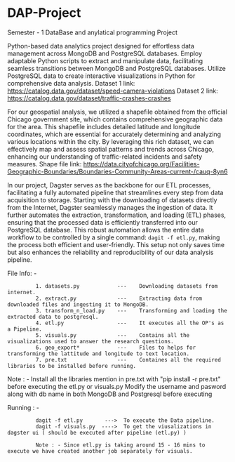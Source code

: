 # DAP-Project
Semester - 1 DataBase and anylatical programming Project

Python-based data analytics project designed for effortless data management across MongoDB and PostgreSQL databases. 
Employ adaptable Python scripts to extract and manipulate data, facilitating seamless transitions between MongoDB and PostgreSQL databases. 
Utilize PostgreSQL data to create interactive visualizations in Python for comprehensive data analysis.
Dataset 1 link: https://catalog.data.gov/dataset/speed-camera-violations
Dataset 2 link: https://catalog.data.gov/dataset/traffic-crashes-crashes

For our geospatial analysis, we utilized a shapefile obtained from the official Chicago government site, which contains comprehensive geographic data for the area. This shapefile includes detailed latitude and longitude coordinates, which are essential for accurately determining and analyzing various locations within the city. By leveraging this rich dataset, we can effectively map and assess spatial patterns and trends across Chicago, enhancing our understanding of traffic-related incidents and safety measures.
Shape file link: https://data.cityofchicago.org/Facilities-Geographic-Boundaries/Boundaries-Community-Areas-current-/cauq-8yn6

In our project, Dagster serves as the backbone for our ETL processes, facilitating a fully automated pipeline that streamlines every step from data acquisition to storage. Starting with the downloading of datasets directly from the Internet, Dagster seamlessly manages the ingestion of data. It further automates the extraction, transformation, and loading (ETL) phases, ensuring that the processed data is efficiently transferred into our PostgreSQL database. This robust automation allows the entire data workflow to be controlled by a single command: `dagit -f etl.py`, making the process both efficient and user-friendly. This setup not only saves time but also enhances the reliability and reproducibility of our data analysis pipeline.

File Info: -  

             1. datasets.py            ---    Downloading datasets from internet.
             2. extract.py             ---    Extracting data from downloaded files and ingesting it to MongoDB.
             3. transform_n_load.py    ---    Transforming and loading the extracted data to postgresql.
             4. etl.py                 ---    It executes all the OP's as a Pipeline.
             5. visuals.py             ---    Contains all the visualizations used to answer the research questions.
             6. geo_export*            ---    Files to helps for transforming the lattitude and longitude to text location.
             7. pre.txt                ---    Containes all the required libraries to be installed before running.
             
              
Note : - 
          Install all the libraries mention in pre.txt with "pip install -r pre.txt" before executing the etl.py or visuals.py
          Modify the username and pasword along with db name in both MongoDB and Postgresql before executing


Running : -

             dagit -f etl.py       --->  To execute the Data pipeline.
             dagit -f visuals.py  ---->  To get the viusalizations in dagster ui ( should be executed after pipeline (etl.py) )

             Note : - Since etl.py is taking around 15 - 16 mins to execute we have created another job separately for visuals.
          
